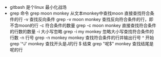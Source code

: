 - gitbash 是个linux 最小化战场
- grep 命令 
    grep moon monkey      从文本monkey中查找moon         直接查找符合条件的行
    -v 查找反向条件        grep -v  moon monkey          查找反向符合条件的行，即不含moon的行
    -c 符合条件的数量      grep -c  moon monkey          直接查找符合条件的行数的数量
    -i 大小写忽略          grep -i my monkey             忽略大小写查找符合条件的行数
    -n 行号                grep -n monkey monkey         查找符合条件的行并输出行号
    ^ 开始                 grep '^J' monkey              查找开头是J的行
    $ 结束                 grep "呢$" monkey             查找结尾是呢的行